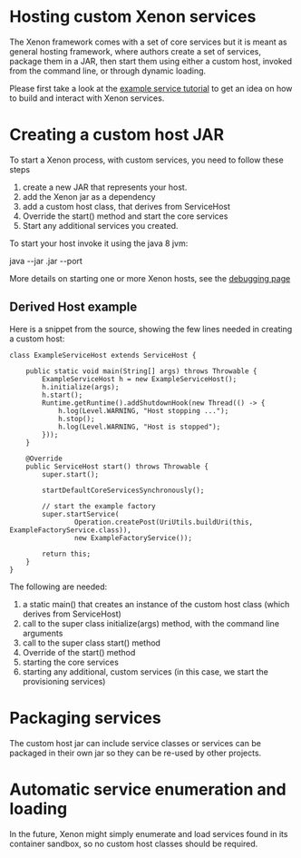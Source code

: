 # Hosting custom Xenon services

The Xenon framework comes with a set of core services but it is meant as general hosting framework, where authors create a set of services, package them in a JAR, then start them using either a custom host, invoked from the command line, or through dynamic loading.

Please first take a look at the [example service tutorial](./dcp-Example-Service-Tutorial) to get an idea on how to build and interact with Xenon services.

# Creating a custom host JAR

To start a Xenon process, with custom services, you need to follow these steps

 1. create a new JAR that represents your host.
 1. add the Xenon jar as a dependency
 1. add a custom host class, that derives from ServiceHost
 1. Override the start() method and start the core services
 1. Start any additional services you created.

To start your host invoke it using the java 8 jvm:

java --jar <custom-host-name>.jar --port <portnumber>

More details on starting one or more Xenon hosts, see the [debugging page](./Debugging-and-Troubleshooting#starting-a-dcp-host)

## Derived Host example

Here is a snippet from the source, showing the few lines needed in creating a custom host:

```
class ExampleServiceHost extends ServiceHost {

    public static void main(String[] args) throws Throwable {
        ExampleServiceHost h = new ExampleServiceHost();
        h.initialize(args);
        h.start();
        Runtime.getRuntime().addShutdownHook(new Thread(() -> {
            h.log(Level.WARNING, "Host stopping ...");
            h.stop();
            h.log(Level.WARNING, "Host is stopped");
        }));
    }

    @Override
    public ServiceHost start() throws Throwable {
        super.start();

        startDefaultCoreServicesSynchronously();

        // start the example factory
        super.startService(
                Operation.createPost(UriUtils.buildUri(this, ExampleFactoryService.class)),
                new ExampleFactoryService());

        return this;
    }
}

```

The following are needed:
 1. a static main() that creates an instance of the custom host class (which derives from ServiceHost)
 1. call to the super class initialize(args) method, with the command line arguments
 1. call to the super class start() method
 1. Override of the start() method
 1. starting the core services
 1. starting any additional, custom services (in this case, we start the provisioning services)

# Packaging services

The custom host jar can include service classes or services can be packaged in their own jar so they can be re-used by other projects.

# Automatic service enumeration and loading
In the future, Xenon might simply enumerate and load services found in its container sandbox, so no custom host classes should be required. 
